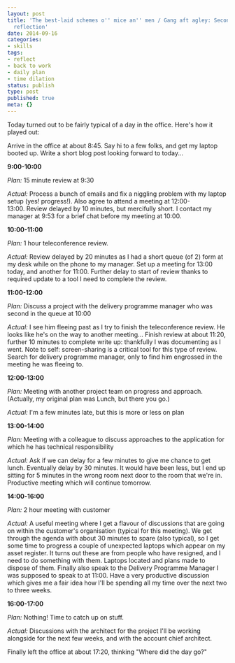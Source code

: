 ```yaml
---
layout: post
title: 'The best-laid schemes o'' mice an'' men / Gang aft agley: Second day back
  reflection'
date: 2014-09-16
categories:
- skills
tags:
- reflect
- back to work
- daily plan
- time dilation
status: publish
type: post
published: true
meta: {}
---
```

Today turned out to be fairly typical of a day in the office. Here's how it played out:

Arrive in the office at about 8:45. Say hi to a few folks, and get my laptop booted up. Write a short blog post looking forward to today...

__9:00-10:00__

_Plan:_ 15 minute review at 9:30

_Actual:_ Process a bunch of emails and fix a niggling problem with my laptop setup (yes! progress!). Also agree to attend a meeting at 12:00-13:00. Review delayed by 10 minutes, but mercifully short. I contact my manager at 9:53 for a brief chat before my meeting at 10:00.


__10:00-11:00__

_Plan:_ 1 hour teleconference review.

_Actual:_ Review delayed by 20 minutes as I had a short queue (of 2) form at my desk while on the phone to my manager. Set up a meeting for 13:00 today, and another for 11:00. Further delay to start of review thanks to required update to a tool I need to complete the review.

__11:00-12:00__

_Plan:_ Discuss a project with the delivery programme manager who was second in the queue at 10:00

_Actual:_ I see him fleeing past as I try to finish the teleconference review. He looks like he's on the way to another meeting... Finish review at about 11:20, further 10 minutes to complete write up: thankfully I was documenting as I went. Note to self: screen-sharing is a critical tool for this type of review. Search for delivery programme manager, only to find him engrossed in the meeting he was fleeing to.


__12:00-13:00__

_Plan:_ Meeting with another project team on progress and approach. (Actually, my original plan was Lunch, but there you go.)

_Actual:_ I'm a few minutes late, but this is more or less on plan


__13:00-14:00__

_Plan:_ Meeting with a colleague to discuss approaches to the application for which he has technical responsibility

_Actual:_ Ask if we can delay for a few minutes to give me chance to get lunch. Eventually delay by 30 minutes. It would have been less, but I end up sitting for 5 minutes in the wrong room next door to the room that we're in. Productive meeting which will continue tomorrow.


__14:00-16:00__

_Plan:_ 2 hour meeting with customer

_Actual:_ A useful meeting where I get a flavour of discussions that are going on within the customer's organisation (typical for this meeting). We get through the agenda with about 30 minutes to spare (also typical), so I get some time to progress a couple of unexpected laptops which appear on my asset register. It turns out these are from people who have resigned, and I need to do something with them. Laptops located and plans made to dispose of them. Finally also speak to the Delivery Programme Manager I was supposed to speak to at 11:00. Have a very productive discussion which gives me a fair idea how I'll be spending all my time over the next two to three weeks.


__16:00-17:00__

_Plan:_ Nothing! Time to catch up on stuff.

_Actual:_ Discussions with the architect for the project I'll be working alongside for the next few weeks, and with the account chief architect.


Finally left the office at about 17:20, thinking "Where did the day go?"
